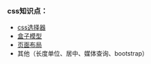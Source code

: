 ### css知识点：

* [css选择器](/css/cssxuan-ze-qi.md)
* [盒子模型](/css/he-zi-mo-xing.md)
* [页面布局](/css/ye-mian-bu-ju.md)
* 其他（长度单位、居中、媒体查询、bootstrap）



